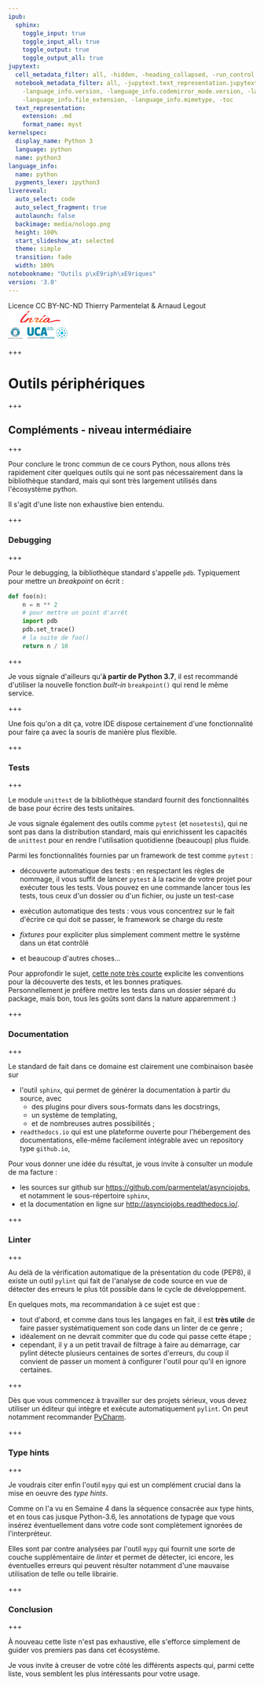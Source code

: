 ```yaml
---
ipub:
  sphinx:
    toggle_input: true
    toggle_input_all: true
    toggle_output: true
    toggle_output_all: true
jupytext:
  cell_metadata_filter: all, -hidden, -heading_collapsed, -run_control, -trusted
  notebook_metadata_filter: all, -jupytext.text_representation.jupytext_version, -jupytext.text_representation.format_version,
    -language_info.version, -language_info.codemirror_mode.version, -language_info.codemirror_mode,
    -language_info.file_extension, -language_info.mimetype, -toc
  text_representation:
    extension: .md
    format_name: myst
kernelspec:
  display_name: Python 3
  language: python
  name: python3
language_info:
  name: python
  pygments_lexer: ipython3
livereveal:
  auto_select: code
  auto_select_fragment: true
  autolaunch: false
  backimage: media/nologo.png
  height: 100%
  start_slideshow_at: selected
  theme: simple
  transition: fade
  width: 100%
notebookname: "Outils p\xE9riph\xE9riques"
version: '3.0'
---
```


<div class="licence">
<span>Licence CC BY-NC-ND</span>
<span>Thierry Parmentelat &amp; Arnaud Legout</span>
<span><img src="media/both-logos-small-alpha.png" /></span>
</div>

+++

# Outils périphériques

+++

## Compléments - niveau intermédiaire

+++

Pour conclure le tronc commun de ce cours Python, nous allons très rapidement citer quelques outils qui ne sont pas nécessairement dans la bibliothèque standard, mais qui sont très largement utilisés dans l'écosystème python.

Il s'agit d'une liste non exhaustive bien entendu.

+++

### Debugging

+++

Pour le debugging, la bibliothèque standard s'appelle `pdb`. Typiquement pour mettre un *breakpoint* on écrit :

```python
def foo(n):
    n = n ** 2
    # pour mettre un point d'arrêt
    import pdb
    pdb.set_trace()
    # la suite de foo()
    return n / 10
```

+++

Je vous signale d'ailleurs qu'**à partir de Python 3.7**, il est recommandé d'utiliser la nouvelle fonction *built-in* `breakpoint()` qui rend le même service.

+++

Une fois qu'on a dit ça, votre IDE dispose certainement d'une fonctionnalité pour faire ça avec la souris de manière plus flexible.

+++

### Tests

+++

Le module `unittest` de la bibliothèque standard fournit des fonctionnalités de base pour écrire des tests unitaires.

Je vous signale également des outils comme `pytest` (et `nosetests`), qui ne sont pas dans la distribution standard, mais qui enrichissent les capacités de `unittest` pour en rendre l'utilisation quotidienne (beaucoup) plus fluide.

Parmi les fonctionnalités fournies par un framework de test comme `pytest` :

* découverte automatique des tests : en respectant les règles de nommage, il vous suffit de lancer `pytest` à la racine de votre projet pour exécuter tous les tests.
  Vous pouvez en une commande lancer tous les tests, tous ceux d'un dossier ou d'un fichier, ou juste un test-case

* exécution automatique des tests : vous vous concentrez sur le fait d'écrire ce qui doit se passer, le framework se charge du reste

* *fixtures* pour expliciter plus simplement comment mettre le système dans un état contrôlé

* et beaucoup d'autres choses…

Pour approfondir le sujet, [cette note très courte](https://docs.pytest.org/en/latest/goodpractices.html) explicite les conventions pour la découverte des tests, et les bonnes pratiques.  
Personnellement je préfère mettre les tests dans un dossier séparé du package, mais bon, tous les goûts sont dans la nature apparemment :)

+++

### Documentation

+++

Le standard de fait dans ce domaine est clairement une combinaison basée sur

* l'outil `sphinx`, qui permet de générer la documentation à partir du source, avec
  * des plugins pour divers sous-formats dans les docstrings,
  * un système de templating,
  * et de nombreuses autres possibilités ;
* `readthedocs.io` qui est une plateforme ouverte pour l'hébergement des documentations, elle-même facilement intégrable avec un repository type `github.io`, 

Pour vous donner une idée du résultat, je vous invite à consulter un module de ma facture :

* les sources sur github sur <https://github.com/parmentelat/asynciojobs>, et notamment le sous-répertoire `sphinx`,
* et la documentation en ligne sur <http://asynciojobs.readthedocs.io/>.

+++

### Linter

+++

Au delà de la vérification automatique de la présentation du code (PEP8), il existe un outil `pylint` qui fait de l'analyse de code source en vue de détecter des erreurs le plus tôt possible dans le cycle de développement.

En quelques mots, ma recommandation à ce sujet est que :

* tout d'abord, et comme dans tous les langages en fait, il est **très utile** de faire passer systématiquement son code dans un linter de ce genre ;
* idéalement on ne devrait commiter que du code qui passe cette étape ;
* cependant, il y a un petit travail de filtrage à faire au démarrage, car pylint détecte plusieurs centaines de sortes d'erreurs, du coup il convient de passer un moment à configurer l'outil pour qu'il en ignore certaines.

+++

Dès que vous commencez à travailler sur des projets sérieux, vous devez utiliser un éditeur qui intègre et exécute automatiquement `pylint`. On peut notamment recommander [PyCharm](https://www.jetbrains.com/pycharm/).

+++

### Type hints

+++

Je voudrais citer enfin l'outil `mypy` qui est un complément crucial dans la mise en oeuvre des *type hints*. 

Comme on l'a vu en Semaine 4 dans la séquence consacrée aux type hints, et en tous cas jusque Python-3.6, les annotations de typage que vous insérez éventuellement dans votre code sont complètement ignorées de l'interpréteur. 

Elles sont par contre analysées par l'outil `mypy` qui fournit une sorte de couche supplémentaire de *linter* et permet de détecter, ici encore, les éventuelles erreurs qui peuvent résulter notamment d'une mauvaise utilisation de telle ou telle librairie.

+++

### Conclusion

+++

À nouveau cette liste n'est pas exhaustive, elle s'efforce simplement de guider vos premiers pas dans cet écosystème.

Je vous invite à creuser de votre côté les différents aspects qui, parmi cette liste, vous semblent les plus intéressants pour votre usage.
